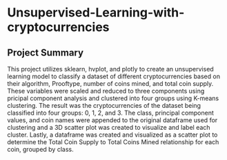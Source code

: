 # Unsupervised-Learning-with-cryptocurrencies

## Project Summary
This project utilizes sklearn, hvplot, and plotly to create an unsupervised learning model to classify a dataset of different cryptocurrencies based on their algorithm, Prooftype, number of coins mined, and total coin supply. These variables were scaled and reduced to three components using pricipal component analysis and clustered into four groups using K-means clustering. The result was the cryptocurrencies of the dataset being classified into four groups: 0, 1, 2, and 3. The class, principal component values, and coin names were appended to the original dataframe used for clustering and a 3D scatter plot was created to visualize and label each cluster. Lastly, a dataframe was created and visualized as a scatter plot to determine the Total Coin Supply to Total Coins Mined relationship for each coin, grouped by class. 
